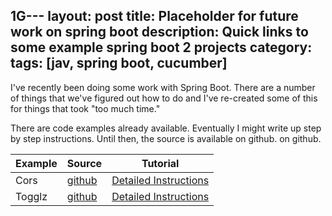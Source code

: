 1G---
layout: post
title: Placeholder for future work on spring boot
description: Quick links to some example spring boot 2 projects
category: 
tags: [jav, spring boot, cucumber]
---
I've recently been doing some work with Spring Boot. There are a number
of things that we've figured out how to do and I've re-created some
of this for things that took "too much time."

There are code examples already available. Eventually I might write up
step by step instructions. Until then, the source is available on github.
on github. 

|Example|Source|Tutorial|
|-------|------|--------|
|Cors|[github](https://github.com/schuchert/cors_springboot)|[Detailed Instructions](https://schuchert.github.io/wikispaces/pages/java/springboot/Cors)|
|Togglz|[github](https://github.com/schuchert/togglz_springboot)|[Detailed Instructions](https://schuchert.github.io/wikispaces/pages/java/springboot/Togglz)|
